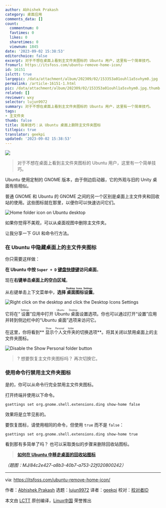 ```yaml
---
author: Abhishek Prakash
category: 桌面应用
comments_data: []
count:
  commentnum: 0
  favtimes: 0
  likes: 0
  sharetimes: 0
  viewnum: 1845
date: '2023-09-02 15:38:53'
editorchoice: false
excerpt: 对于不想在桌面上看到主文件夹图标的 Ubuntu 用户，这里有一个简单技巧。
fromurl: https://itsfoss.com/ubuntu-remove-home-icon/
id: 16151
islctt: true
largepic: /data/attachment/album/202309/02/153353a01ouhl1a5svhym0.jpg
permalink: /article-16151-1.html
pic: /data/attachment/album/202309/02/153353a01ouhl1a5svhym0.jpg.thumb.jpg
related: []
reviewer: wxy
selector: lujun9972
summary: 对于不想在桌面上看到主文件夹图标的 Ubuntu 用户，这里有一个简单技巧。
tags:
- 主文件夹
thumb: false
title: 简单技巧：从 Ubuntu 桌面上删除主文件夹图标
titlepic: true
translator: geekpi
updated: '2023-09-02 15:38:53'
---
```


![](/data/attachment/album/202309/02/153353a01ouhl1a5svhym0.jpg)



> 
> 对于不想在桌面上看到主文件夹图标的 Ubuntu 用户，这里有一个简单技巧。
> 
> 
> 


Ubuntu 使用定制的 GNOME 版本，由于侧边启动器，它的外观与旧的 Unity 桌面有些相似。


普通 GNOME 和 Ubuntu 的 GNOME 之间的另一个区别是桌面上主文件夹和回收站的使用。这些图标就在那里，以便你可以快速访问它们。


![Home folder icon on Ubuntu desktop](/data/attachment/album/202309/02/153854l29bsvobzs3bffjo.png)


如果你觉得不美观，可以从桌面视图中删除主文件夹。


让我分享一下 GUI 和命令行方法。


### 在 Ubuntu 中隐藏桌面上的主文件夹图标


你只需要这样做：


**在 Ubuntu 中按 `Super + D` [键盘快捷键](https://itsfoss.com/ubuntu-shortcuts/)访问桌面**。


现在**右键单击桌面上的空白区域**。


从右键单击上下文菜单中，**选择<ruby> 桌面图标设置 <rt>  Desktop Icons Settings </rt></ruby>**。


![Right click on the desktop and click the Desktop Icons Settings](/data/attachment/album/202309/02/153854yuudfdu7bdygkrum.png)


它将在“<ruby> 设置 <rt>  Settings </rt></ruby>”应用中打开 <ruby> Ubuntu 桌面 <rt>  Ubuntu Desktop </rt></ruby>设置选项。你也可以通过打开“设置”应用并转到侧边栏中的“Ubuntu 桌面”选项来访问它。


在这里，你将看到\*\*<ruby> 显示个人文件夹 <rt>  Show Personal folder </rt></ruby>的切换选项\*\*。将其关闭以禁用桌面上的主文件夹图标。


![Disable the Show Personal folder button](/data/attachment/album/202309/02/153855v10u6l1r618ss0lt.png)



> 
> ? 想要恢复主文件夹图标吗？ 再次切换它。
> 
> 
> 


### 使用命令行禁用主文件夹图标


是的，你可以从命令行完全禁用主文件夹图标。


打开终端并使用以下命令。



```
gsettings set org.gnome.shell.extensions.ding show-home false

```

效果将是立竿见影的。


要恢复图标，请使用相同的命令，但使用 `true` 而不是 `false`：



```
gsettings set org.gnome.shell.extensions.ding show-home true

```

看到那有多简单了吗？ 也可以采取类似的步骤来删除回收站图标。



> 
> **[如何在 Ubuntu 中移走桌面的回收站图标](https://itsfoss.com/remove-trash-icon-ubuntu-desktop/)**
> 
> 
> 


*（题图：MJ/84c2e427-a8b3-40b7-a753-22f020800242）*




---


via: <https://itsfoss.com/ubuntu-remove-home-icon/>


作者：[Abhishek Prakash](https://itsfoss.com/author/abhishek/) 选题：[lujun9972](https://github.com/lujun9972) 译者：[geekpi](https://github.com/geekpi) 校对：[校对者ID](https://github.com/%E6%A0%A1%E5%AF%B9%E8%80%85ID)


本文由 [LCTT](https://github.com/LCTT/TranslateProject) 原创编译，[Linux中国](https://linux.cn/) 荣誉推出
